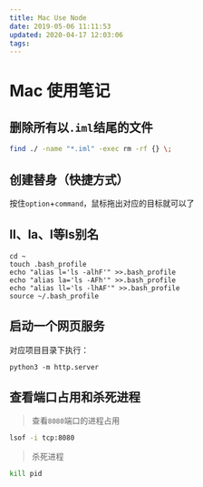 ```yaml
---
title: Mac Use Node
date: 2019-05-06 11:11:53
updated: 2020-04-17 12:03:06
tags:
---
```


# Mac 使用笔记

## 删除所有以`.iml`结尾的文件

``` sh
find ./ -name "*.iml" -exec rm -rf {} \;
```

## 创建替身（快捷方式）

按住`option`+`command`，鼠标拖出对应的目标就可以了

## ll、la、l等ls别名

``` shell
cd ~
touch .bash_profile
echo "alias l='ls -alhF'" >>.bash_profile
echo "alias la='ls -AFh'" >>.bash_profile
echo "alias ll='ls -lhAF'" >>.bash_profile
source ~/.bash_profile
```

## 启动一个网页服务

对应项目目录下执行：

``` shell
python3 -m http.server
```

## 查看端口占用和杀死进程

> 查看`8080`端口的进程占用

``` sh
lsof -i tcp:8080
```

> 杀死进程

``` sh
kill pid
```
